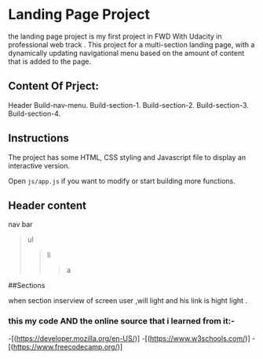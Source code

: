 # Landing Page Project
the landing page project is my first project in FWD With Udacity in professional web track .
This project for a multi-section landing page, with a dynamically updating navigational menu based on the amount of content that is added to the page.

## Content Of Prject:

Header
Build-nav-menu.
Build-section-1.
Build-section-2.
Build-section-3.
Build-section-4.

## Instructions

The project has some HTML, CSS styling and Javascript file to display an interactive version.

Open `js/app.js` if you want to modify or start building more functions.

## Header content

 nav bar
  > ul
 > > li
  >>> a
    
##Sections

when section inserview of screen user ,will light and his link is hight light .

### this my code AND the online source that i learned from it:-
-[(https://developer.mozilla.org/en-US/)]
-[(https://www.w3schools.com/)]
-[(https://www.freecodecamp.org/)]
